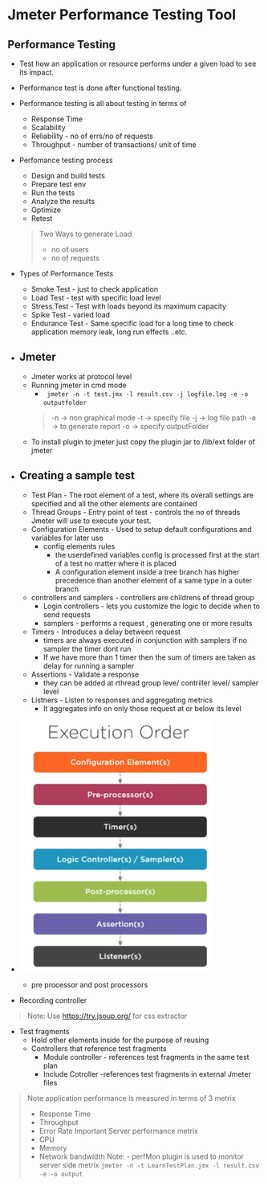 # Jmeter Performance Testing Tool

## Performance Testing
- Test how an application or resource performs under a given load to see its impact.
- Performance test is done after functional testing.
- Performance testing is all about testing in terms of 
  - Response Time
  - Scalability
  - Reliability - no of errs/no of requests
  - Throughput - number of transactions/ unit of time
- Perfomance testing process
  - Design and build tests
  - Prepare test env
  - Run the tests
  - Analyze the results
  - Optimize
  - Retest
  
  > Two Ways to generate Load
  > - no of users
  > - no of requests
- Types of Performance Tests
  
  - Smoke Test - just to check application
  - Load Test - test with specific load level
  - Stress Test - Test with loads beyond its maximum capacity
  - Spike Test - varied load
  - Endurance Test - Same specific load for a long time to check application memory leak, long run effects ..etc.
- ## Jmeter
  - Jmeter works at protocol level
  - Running jmeter in cmd mode
    - ``` jmeter -n -t test.jmx -l result.csv -j logfile.log -e -o outputfolder```
    > -n -> non graphical mode
    > -t -> specify file
    > -j -> log file path
    > -e -> to generate report
    > -o -> specify outputFolder
  - To install plugin to jmeter just copy the plugin jar to /lib/ext folder of jmeter
- ## Creating a sample test
  - Test Plan - The root element of a test, where its overall settings are specified and all the other elements are contained
  - Thread Groups - Entry point of test - controls the no of threads Jmeter will use to execute your test.
  - Configuration Elements - Used to setup default configurations and variables for later use
    - config elements rules
      - the userdefined variables config is processed first at the start of a test no matter where it is placed
      - A configuration element inside a tree branch has higher precedence than another element of a same type in a outer branch
  - controllers and samplers - controllers are childrens of thread group
    - Login controllers - lets you customize the logic to decide when to send requests
    - samplers - performs a request , generating one or more results
  - Timers - Introduces a delay between request
    - timers are always executed in conjunction with samplers if no sampler the timer dont run
    - If we have more than 1 timer then the sum of timers are taken as delay for running a sampler
  - Assertions - Validate a response 
    - they can be added at rthread group leve/ contriller level/ sampler level
  - Listners - Listen to responses and aggregating metrics
    - It aggregates info on only those request at or below its level
- ![Execution Order](./executionOrder.png)
  - pre processor and post processors
- Recording controller

> Note: Use https://try.jsoup.org/ for css extractor 
- Test fragments 
  - Hold other elements inside for the purpose of reusing
  - Controllers that reference test fragments
    - Module controller - references test fragments in the same test plan
    - Include Cotroller -references test fragments in external Jmeter files


> Note application performance is measured in terms of 3 metrix
>   - Response Time
>   - Throughput
>   - Error Rate
> Important Server performance metrix
>   - CPU
>   - Memory
>   - Network bandwidth
> Note: - perfMon plugin is used to monitor server side metrix
> ``` jmeter -n -t LearnTestPlan.jmx -l result.csv -e -o output ```